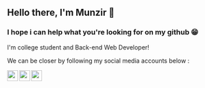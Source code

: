 ## Hello there, I'm Munzir 👋
### I hope i can help what you're looking for on my github 😁

I'm college student and Back-end Web Developer!

We can be closer by following my social media accounts below : 

[<img src="https://image.flaticon.com/icons/png/512/174/174855.png" width="25px"  align="left">](https://instagram.com/munzirmussafi)
[<img src="https://image.flaticon.com/icons/png/512/2111/2111646.png" width="25px" align="left">](https://t.me/munzirmuns)
[<img src="https://image.flaticon.com/icons/png/512/124/124027.png" width="25px" align="left">](https://line.me/ti/p/~munear3mz)



<!--
**munzirgans/munzirgans** is a ✨ _special_ ✨ repository because its `README.md` (this file) appears on your GitHub profile.

Here are some ideas to get you started:

- 🔭 I’m currently working on ...
- 🌱 I’m currently learning ...
- 👯 I’m looking to collaborate on ...
- 🤔 I’m looking for help with ...
- 💬 Ask me about ...
- 📫 How to reach me: ...
- 😄 Pronouns: ...
- ⚡ Fun fact: ...
-->

